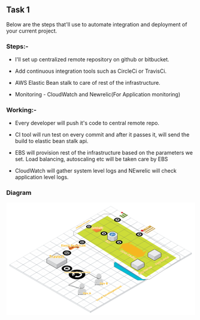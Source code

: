 ## Task 1

Below are the steps that'll use to automate integration and deployment of your current project.

### Steps:-
* I'll set up centralized remote repository on github or bitbucket.

* Add continuous integration tools such as CircleCi or TravisCi.

* AWS Elastic Bean stalk to care of rest of the infrastructure.

* Monitoring - CloudWatch and Newrelic(For Application monitoring)
 
### Working:-

* Every developer will push it's code to central remote repo.

* CI tool will run test on every commit and after it passes it, will send the build to elastic bean stalk api.
 
* EBS will provision rest of the infrastructure based on the parameters we set. Load balancing, autoscaling etc will be taken care by EBS
 
* CloudWatch will gather system level logs and NEwrelic will check application level logs.



### Diagram

![Diagram](./task1.png)



